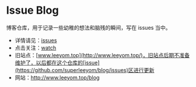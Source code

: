 # Issue Blog

博客仓库，用于记录一些幼稚的想法和脑残的瞬间，写在 issues 当中。

- 详情请见：[issues](https://github.com/superleeyom/blog/issues)
- 点击关注：[watch](https://github.com/superleeyom/blog/subscription)
- 旧站点：[www.leeyom.top](http://www.leeyom.top/)，旧站点后期不准备维护了，以后都在这个仓库的[issue](https://github.com/superleeyom/blog/issues)区进行更新
- 网站：http://www.leeyom.top/blog
